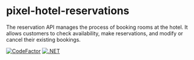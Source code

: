 # pixel-hotel-reservations

The reservation API manages the process of booking rooms at the hotel. It allows customers to check availability, make reservations, and modify or cancel their existing bookings.

[![CodeFactor](https://www.codefactor.io/repository/github/wesleycosta/pixel-hotel-reservations/badge)](https://www.codefactor.io/repository/github/wesleycosta/pixel-hotel-reservations)
[![.NET](https://github.com/wesleycosta/pixel-hotel-reservations/actions/workflows/dotnet.yml/badge.svg)](https://github.com/wesleycosta/pixel-hotel-reservations/actions/workflows/dotnet.yml)
